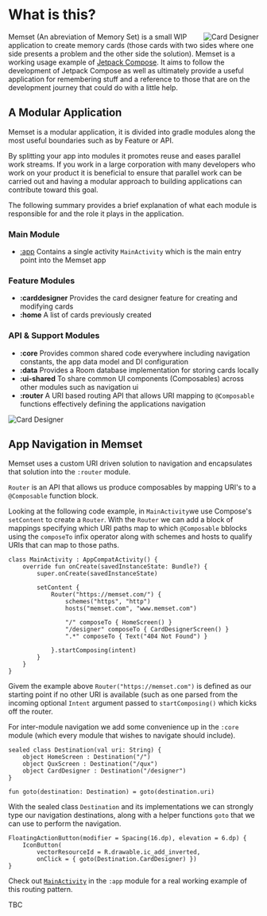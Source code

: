 # What is this?
<img align="right" src="https://github.com/fluxtah/memset/blob/master/gfx/screenshot-01.png" alt="Card Designer" />Memset (An abreviation of Memory Set) is a small WIP application to create memory cards (those cards with two sides where one side presents a problem and the other side the solution).  Memset is a working usage example of [Jetpack Compose](https://developer.android.com/jetpack/compose). It aims to follow the development of Jetpack Compose as well as ultimately provide a useful application for remembering stuff and a reference to those that are on the development journey that could do with a little help.

## A Modular Application
Memset is a modular application, it is divided into gradle modules along the most useful boundaries such as by Feature or API.

By splitting your app into modules it promotes reuse and eases parallel work streams. If you work in a large corporation with many developers who work on your product it is beneficial to ensure that parallel work can be carried out and having a modular approach to building applications can contribute toward this goal.

The following summary provides a brief explanation of what each module is responsible for and the role it plays in the application.

### Main Module
* [:app](../master/app) Contains a single activity `MainActivity` which is the main entry point into the Memset app

### Feature Modules
* **:carddesigner** Provides the card designer feature for creating and modifying cards
* **:home** A list of cards previously created

### API & Support Modules
* **:core** Provides common shared code everywhere including navigation constants, the app data model and DI configuration
* **:data** Provides a Room database implementation for storing cards locally
* **:ui-shared** To share common UI components (Composables) across other modules such as navigation ui
* **:router** A URI based routing API that allows URI mapping to `@Composable` functions effectively defining the applications navigation

<img align="center" src="https://github.com/fluxtah/memset/blob/master/gfx/screenshot-02.png" alt="Card Designer" />

## App Navigation in Memset
Memset uses a custom URI driven solution to navigation and encapsulates that solution into the `:router` module.

`Router` is an API that allows us produce composables by mapping URI's to a `@Composable` function block.

Looking at the following code example, in `MainActivity`we use Compose's `setContent` to create a `Router`. With the `Router` we can add a block of mappings specifying which URI paths map to which `@Composable` bblocks using the `composeTo` infix operator along with schemes and hosts to qualify URIs that can map to those paths.

```
class MainActivity : AppCompatActivity() {
    override fun onCreate(savedInstanceState: Bundle?) {
        super.onCreate(savedInstanceState)

        setContent {
            Router("https://memset.com/") {
                schemes("https", "http")
                hosts("memset.com", "www.memset.com")

                "/" composeTo { HomeScreen() }
                "/designer" composeTo { CardDesignerScreen() }
                ".*" composeTo { Text("404 Not Found") }

            }.startComposing(intent)
        }
    }
}
```

Givem the example above `Router("https://memset.com")` is defined as our starting point if no other URI is available (such as one parsed from the incoming optional `Intent` argument passed to `startComposing()` which kicks off the router. 

For inter-module navigation we add some convenience up in the `:core` module (which every module that wishes to navigate should include).

```
sealed class Destination(val uri: String) {
    object HomeScreen : Destination("/")
    object QuxScreen : Destination("/qux")
    object CardDesigner : Destination("/designer")
}

fun goto(destination: Destination) = goto(destination.uri)
```

With the sealed class `Destination` and its implementations we can strongly type our navigation destinations, along with a helper functions `goto` that we can use to perform the navigation.

```
FloatingActionButton(modifier = Spacing(16.dp), elevation = 6.dp) {
    IconButton(
        vectorResourceId = R.drawable.ic_add_inverted,
        onClick = { goto(Destination.CardDesigner) })
}
```

Check out [`MainActivity`](https://github.com/fluxtah/memset/blob/master/app/src/main/java/com/citizenwarwick/memset/MainActivity.kt) in the `:app` module for a real working example of this routing pattern.

TBC

